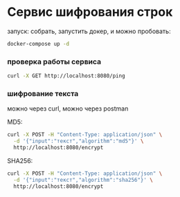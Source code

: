 # Сервис шифрования строк

запуск: собрать, запустить докер, и можно пробовать:

```bash
docker-compose up -d
```

### проверка работы сервиса

```bash
curl -X GET http://localhost:8080/ping
```

### шифрование текста
можно через curl, можно через postman

MD5:
```bash
curl -X POST -H "Content-Type: application/json" \
  -d '{"input":"текст","algorithm":"md5"}' \
  http://localhost:8080/encrypt
```

SHA256:
```bash
curl -X POST -H "Content-Type: application/json" \
  -d '{"input":"текст","algorithm":"sha256"}' \
  http://localhost:8080/encrypt
``` 

